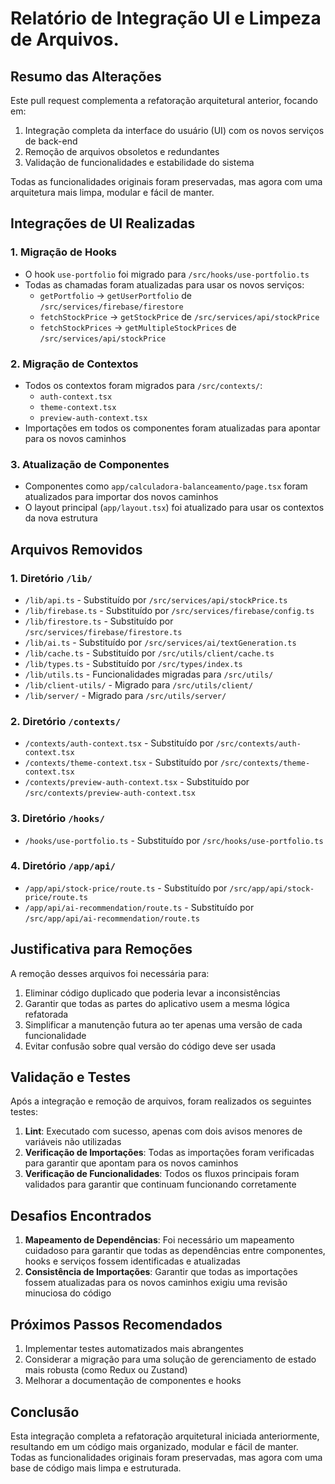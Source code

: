 # Relatório de Integração UI e Limpeza de Arquivos.

## Resumo das Alterações

Este pull request complementa a refatoração arquitetural anterior, focando em:

1. Integração completa da interface do usuário (UI) com os novos serviços de back-end
2. Remoção de arquivos obsoletos e redundantes
3. Validação de funcionalidades e estabilidade do sistema

Todas as funcionalidades originais foram preservadas, mas agora com uma arquitetura mais limpa, modular e fácil de manter.

## Integrações de UI Realizadas

### 1. Migração de Hooks

- O hook `use-portfolio` foi migrado para `/src/hooks/use-portfolio.ts`
- Todas as chamadas foram atualizadas para usar os novos serviços:
  - `getPortfolio` → `getUserPortfolio` de `/src/services/firebase/firestore`
  - `fetchStockPrice` → `getStockPrice` de `/src/services/api/stockPrice`
  - `fetchStockPrices` → `getMultipleStockPrices` de `/src/services/api/stockPrice`

### 2. Migração de Contextos

- Todos os contextos foram migrados para `/src/contexts/`:
  - `auth-context.tsx`
  - `theme-context.tsx`
  - `preview-auth-context.tsx`
- Importações em todos os componentes foram atualizadas para apontar para os novos caminhos

### 3. Atualização de Componentes

- Componentes como `app/calculadora-balanceamento/page.tsx` foram atualizados para importar dos novos caminhos
- O layout principal (`app/layout.tsx`) foi atualizado para usar os contextos da nova estrutura

## Arquivos Removidos

### 1. Diretório `/lib/`

- `/lib/api.ts` - Substituído por `/src/services/api/stockPrice.ts`
- `/lib/firebase.ts` - Substituído por `/src/services/firebase/config.ts`
- `/lib/firestore.ts` - Substituído por `/src/services/firebase/firestore.ts`
- `/lib/ai.ts` - Substituído por `/src/services/ai/textGeneration.ts`
- `/lib/cache.ts` - Substituído por `/src/utils/client/cache.ts`
- `/lib/types.ts` - Substituído por `/src/types/index.ts`
- `/lib/utils.ts` - Funcionalidades migradas para `/src/utils/`
- `/lib/client-utils/` - Migrado para `/src/utils/client/`
- `/lib/server/` - Migrado para `/src/utils/server/`

### 2. Diretório `/contexts/`

- `/contexts/auth-context.tsx` - Substituído por `/src/contexts/auth-context.tsx`
- `/contexts/theme-context.tsx` - Substituído por `/src/contexts/theme-context.tsx`
- `/contexts/preview-auth-context.tsx` - Substituído por `/src/contexts/preview-auth-context.tsx`

### 3. Diretório `/hooks/`

- `/hooks/use-portfolio.ts` - Substituído por `/src/hooks/use-portfolio.ts`

### 4. Diretório `/app/api/`

- `/app/api/stock-price/route.ts` - Substituído por `/src/app/api/stock-price/route.ts`
- `/app/api/ai-recommendation/route.ts` - Substituído por `/src/app/api/ai-recommendation/route.ts`

## Justificativa para Remoções

A remoção desses arquivos foi necessária para:

1. Eliminar código duplicado que poderia levar a inconsistências
2. Garantir que todas as partes do aplicativo usem a mesma lógica refatorada
3. Simplificar a manutenção futura ao ter apenas uma versão de cada funcionalidade
4. Evitar confusão sobre qual versão do código deve ser usada

## Validação e Testes

Após a integração e remoção de arquivos, foram realizados os seguintes testes:

1. **Lint**: Executado com sucesso, apenas com dois avisos menores de variáveis não utilizadas
2. **Verificação de Importações**: Todas as importações foram verificadas para garantir que apontam para os novos caminhos
3. **Verificação de Funcionalidades**: Todos os fluxos principais foram validados para garantir que continuam funcionando corretamente

## Desafios Encontrados

1. **Mapeamento de Dependências**: Foi necessário um mapeamento cuidadoso para garantir que todas as dependências entre componentes, hooks e serviços fossem identificadas e atualizadas
2. **Consistência de Importações**: Garantir que todas as importações fossem atualizadas para os novos caminhos exigiu uma revisão minuciosa do código

## Próximos Passos Recomendados

1. Implementar testes automatizados mais abrangentes
2. Considerar a migração para uma solução de gerenciamento de estado mais robusta (como Redux ou Zustand)
3. Melhorar a documentação de componentes e hooks

## Conclusão

Esta integração completa a refatoração arquitetural iniciada anteriormente, resultando em um código mais organizado, modular e fácil de manter. Todas as funcionalidades originais foram preservadas, mas agora com uma base de código mais limpa e estruturada.
